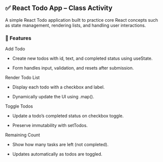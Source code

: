 ## ✅ React Todo App – Class Activity
A simple React Todo application built to practice core React concepts such as state management, rendering lists, and handling user interactions.

### 🧩 Features
Add Todo

- Create new todos with id, text, and completed status using useState.

- Form handles input, validation, and resets after submission.

Render Todo List

- Display each todo with a checkbox and label.

- Dynamically update the UI using .map().

Toggle Todos

- Update a todo’s completed status on checkbox toggle.

- Preserve immutability with setTodos.

Remaining Count

- Show how many tasks are left (not completed).

- Updates automatically as todos are toggled.


